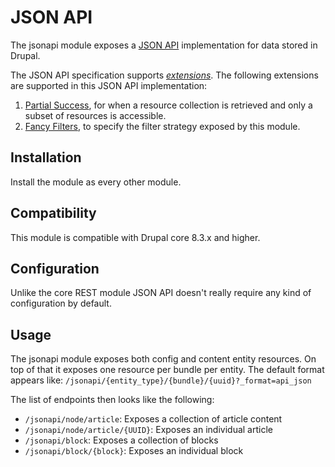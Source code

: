 # JSON API
The jsonapi module exposes a [JSON API](http://jsonapi.org/) implementation for data stored in Drupal.

The JSON API specification supports [_extensions_](http://jsonapi.org/extensions/). The following extensions are
supported in this JSON API implementation:

1. [Partial Success](https://gist.github.com/e0ipso/732712c3e573a6af1d83b25b9f0269c8), for when a resource collection is retrieved and only a subset of resources is accessible.
2. [Fancy Filters](https://gist.github.com/e0ipso/efcc4e96ca2aed58e32948e4f70c2460), to specify the filter strategy exposed by this module.

## Installation

Install the module as every other module.

## Compatibility

This module is compatible with Drupal core 8.3.x and higher.

## Configuration

Unlike the core REST module JSON API doesn't really require any kind of configuration by default.

## Usage

The jsonapi module exposes both config and content entity resources. On top of that it exposes one resource per bundle per entity. The default format appears like: `/jsonapi/{entity_type}/{bundle}/{uuid}?_format=api_json`

The list of endpoints then looks like the following:
* `/jsonapi/node/article`: Exposes a collection of article content
* `/jsonapi/node/article/{UUID}`: Exposes an individual article
* `/jsonapi/block`: Exposes a collection of blocks
* `/jsonapi/block/{block}`: Exposes an individual block
